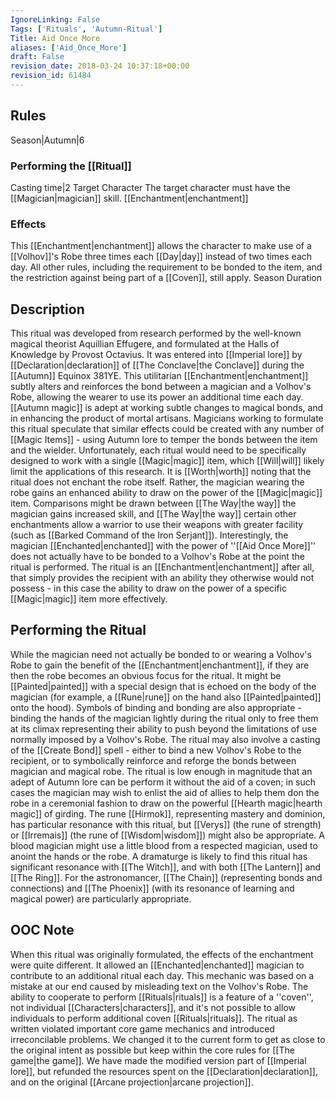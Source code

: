 ```yaml
---
IgnoreLinking: False
Tags: ['Rituals', 'Autumn-Ritual']
Title: Aid Once More
aliases: ['Aid_Once_More']
draft: False
revision_date: 2018-03-24 10:37:18+00:00
revision_id: 61484
---
```


## Rules
Season|Autumn|6
### Performing the [[Ritual]]
Casting time|2 Target Character The target character must have the [[Magician|magician]] skill.
[[Enchantment|enchantment]]
### Effects
This [[Enchantment|enchantment]] allows the character to make use of a [[Volhov]]'s Robe three times each [[Day|day]] instead of two times each day. All other rules, including the requirement to be bonded to the item, and the restriction against being part of a [[Coven]], still apply.
Season Duration
## Description
This ritual was developed from research performed by the well-known magical theorist Aquillian Effugere, and formulated at the Halls of Knowledge by Provost Octavius. It was entered into [[Imperial lore]] by [[Declaration|declaration]] of [[The Conclave|the Conclave]] during the [[Autumn]] Equinox 381YE.
This utilitarian [[Enchantment|enchantment]] subtly alters and reinforces the bond between a magician and a Volhov's Robe, allowing the wearer to use its power an additional time each day. [[Autumn magic]] is adept at working subtle changes to magical bonds, and in enhancing the product of mortal artisans. Magicians working to formulate this ritual speculate that similar effects could be created with any number of [[Magic Items]] - using Autumn lore to temper the bonds between the item and the wielder. Unfortunately, each ritual would need to be specifically designed to work with a single [[Magic|magic]] item, which [[Will|will]] likely limit the applications of this research.
It is [[Worth|worth]] noting that the ritual does not enchant the robe itself. Rather, the magician wearing the robe gains an enhanced ability to draw on the power of the [[Magic|magic]] item. Comparisons might be drawn between [[The Way|the way]] the magician gains increased skill, and [[The Way|the way]] certain other enchantments allow a warrior to use their weapons with greater facility (such as [[Barked Command of the Iron Serjant]]).
Interestingly, the magician [[Enchanted|enchanted]] with the power of ''[[Aid Once More]]'' does not actually have to be bonded to a Volhov's Robe at the point the ritual is performed. The ritual is an [[Enchantment|enchantment]] after all, that simply provides the recipient with an ability they otherwise would not possess - in this case the ability to draw on the power of a specific [[Magic|magic]] item more effectively.
## Performing the Ritual
While the magician need not actually be bonded to or wearing a Volhov's Robe to gain the benefit of the [[Enchantment|enchantment]], if they are then the robe becomes an obvious focus for the ritual. It might be [[Painted|painted]] with a special design that is echoed on the body of the magician (for example, a [[Rune|rune]] on the hand also [[Painted|painted]] onto the hood). Symbols of binding and bonding are also appropriate - binding the hands of the magician lightly during the ritual only to free them at its climax representing their ability to push beyond the limitations of use normally imposed by a Volhov's Robe.
The ritual may also involve a casting of the [[Create Bond]] spell - either to bind a new Volhov's Robe to the recipient, or to symbolically reinforce and reforge the bonds between magician and magical robe. The ritual is low enough in magnitude that an adept of Autumn lore can be perform it without the aid of a coven; in such cases the magician may wish to enlist the aid of allies to help them don the robe in a ceremonial fashion to draw on the powerful [[Hearth magic|hearth magic]] of girding.
The rune [[Hirmok]], representing mastery and dominion, has particular resonance with this ritual, but [[Verys]] (the rune of strength) or [[Irremais]] (the rune of [[Wisdom|wisdom]]) might also be appropriate. A blood magician might use a little blood from a respected magician, used to anoint the hands or the robe. A dramaturge is likely to find this ritual has significant resonance with [[The Witch]], and with both [[The Lantern]] and [[The Ring]]. For the astronomancer, [[The Chain]] (representing bonds and connections) and [[The Phoenix]] (with its resonance of learning and magical power) are particularly appropriate.
## OOC Note
When this ritual was originally formulated, the effects of the enchantment were quite different. It allowed an [[Enchanted|enchanted]] magician to contribute to an additional ritual each day. This mechanic was based on a mistake at our end caused by misleading text on the Volhov's Robe. The ability to cooperate to perform [[Rituals|rituals]] is a feature of a ''coven'', not individual [[Characters|characters]], and it's not possible to allow individuals to perform additional coven [[Rituals|rituals]]. The ritual as written violated important core game mechanics and introduced irreconcilable problems. We changed it to the current form to get as close to the original intent as possible but keep within the core rules for [[The game|the game]]. We have made the modified version part of [[Imperial lore]], but refunded the resources spent on the [[Declaration|declaration]], and on the original [[Arcane projection|arcane projection]].